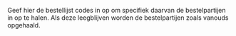 Geef hier de bestellijst codes in op om specifiek daarvan de bestelpartijen in op te halen. Als deze leegblijven worden de bestelpartijen zoals vanouds opgehaald.
